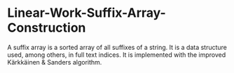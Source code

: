 # Linear-Work-Suffix-Array-Construction

A suffix array is a sorted array of all suffixes of a string. It is a data structure used, among others, in full text indices.
It is implemented with the improved Kärkkäinen &amp; Sanders algorithm.
